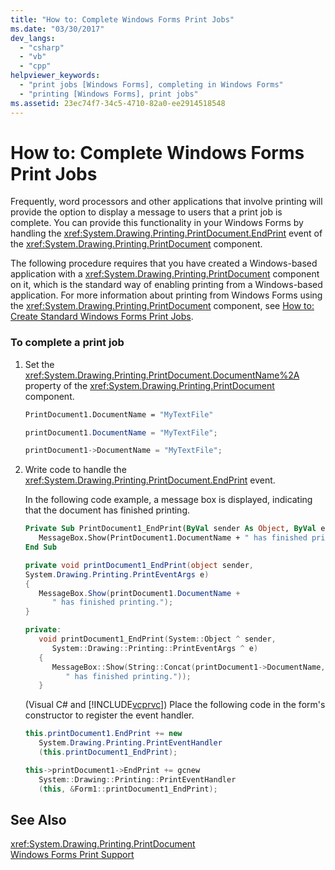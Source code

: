 ```yaml
---
title: "How to: Complete Windows Forms Print Jobs"
ms.date: "03/30/2017"
dev_langs: 
  - "csharp"
  - "vb"
  - "cpp"
helpviewer_keywords: 
  - "print jobs [Windows Forms], completing in Windows Forms"
  - "printing [Windows Forms], print jobs"
ms.assetid: 23ec74f7-34c5-4710-82a0-ee2914518548
---
```

# How to: Complete Windows Forms Print Jobs
Frequently, word processors and other applications that involve printing will provide the option to display a message to users that a print job is complete. You can provide this functionality in your Windows Forms by handling the <xref:System.Drawing.Printing.PrintDocument.EndPrint> event of the <xref:System.Drawing.Printing.PrintDocument> component.  
  
 The following procedure requires that you have created a Windows-based application with a <xref:System.Drawing.Printing.PrintDocument> component on it, which is the standard way of enabling printing from a Windows-based application. For more information about printing from Windows Forms using the <xref:System.Drawing.Printing.PrintDocument> component, see [How to: Create Standard Windows Forms Print Jobs](../../../../docs/framework/winforms/advanced/how-to-create-standard-windows-forms-print-jobs.md).  
  
### To complete a print job  
  
1. Set the <xref:System.Drawing.Printing.PrintDocument.DocumentName%2A> property of the <xref:System.Drawing.Printing.PrintDocument> component.  
  
   ```vb  
   PrintDocument1.DocumentName = "MyTextFile"  
   ```  
  
   ```csharp  
   printDocument1.DocumentName = "MyTextFile";  
   ```  
  
   ```cpp  
   printDocument1->DocumentName = "MyTextFile";  
   ```  
  
2. Write code to handle the <xref:System.Drawing.Printing.PrintDocument.EndPrint> event.  
  
    In the following code example, a message box is displayed, indicating that the document has finished printing.  
  
   ```vb  
   Private Sub PrintDocument1_EndPrint(ByVal sender As Object, ByVal e As System.Drawing.Printing.PrintEventArgs) Handles PrintDocument1.EndPrint  
      MessageBox.Show(PrintDocument1.DocumentName + " has finished printing.")  
   End Sub  
   ```  
  
   ```csharp  
   private void printDocument1_EndPrint(object sender,   
   System.Drawing.Printing.PrintEventArgs e)  
   {  
      MessageBox.Show(printDocument1.DocumentName +   
         " has finished printing.");  
   }  
   ```  
  
   ```cpp  
   private:  
      void printDocument1_EndPrint(System::Object ^ sender,  
         System::Drawing::Printing::PrintEventArgs ^ e)  
      {  
         MessageBox::Show(String::Concat(printDocument1->DocumentName,  
            " has finished printing."));  
      }  
   ```  
  
    (Visual C# and [!INCLUDE[vcprvc](../../../../includes/vcprvc-md.md)]) Place the following code in the form's constructor to register the event handler.  
  
   ```csharp  
   this.printDocument1.EndPrint += new  
      System.Drawing.Printing.PrintEventHandler  
      (this.printDocument1_EndPrint);  
   ```  
  
   ```cpp  
   this->printDocument1->EndPrint += gcnew  
      System::Drawing::Printing::PrintEventHandler  
      (this, &Form1::printDocument1_EndPrint);  
   ```  
  
## See Also  
 <xref:System.Drawing.Printing.PrintDocument>  
 [Windows Forms Print Support](../../../../docs/framework/winforms/advanced/windows-forms-print-support.md)
